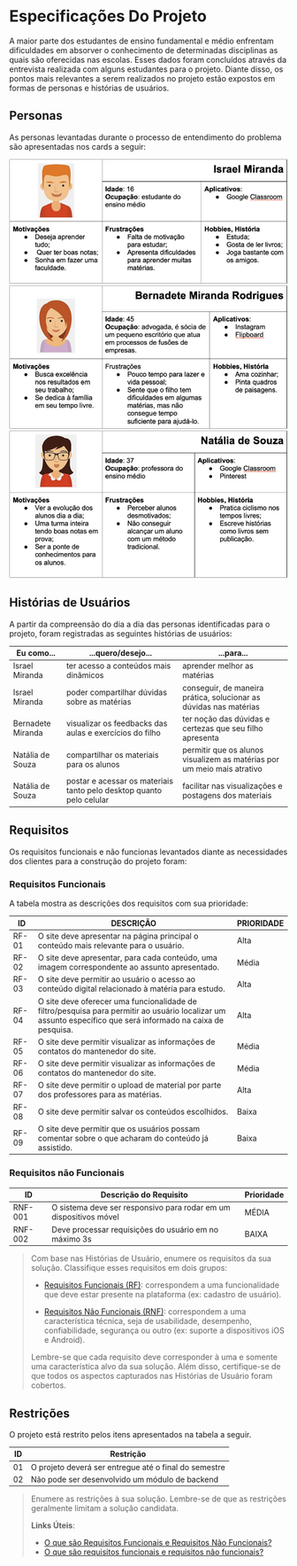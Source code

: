 # Especificações Do Projeto

A maior parte dos estudantes de ensino fundamental e médio enfrentam dificuldades em absorver o conhecimento de determinadas disciplinas as quais são oferecidas nas escolas. Esses dados foram concluídos através da entrevista realizada com alguns estudantes para o projeto. Diante disso, os pontos mais relevantes a serem realizados no projeto estão expostos em formas de personas e histórias de usuários.

## Personas

As personas levantadas durante o processo de entendimento do problema são apresentadas nos cards a seguir:

![Persona 01 - Israel](images/Israel.jpg "Persona Israel")
![Persona 02 - Bernadete](images/Bernadete.jpg "Persona Bernadete")
![Persona 03 - Natália](images/Natalia.jpg "Persona Natália")

## Histórias de Usuários

A partir da compreensão do dia a dia das personas identificadas para o projeto, foram registradas as seguintes histórias de usuários:

| **Eu como...** | **...quero/desejo...** | **...para...** |
| --- | --- | --- |
| Israel Miranda | ter acesso a conteúdos mais dinâmicos | aprender melhor as matérias |
| Israel Miranda | poder compartilhar dúvidas sobre as matérias | conseguir, de maneira prática, solucionar as dúvidas nas matérias |
| Bernadete Miranda | visualizar os feedbacks das aulas e exercícios do filho | ter noção das dúvidas e certezas que seu filho apresenta |
| Natália de Souza | compartilhar os materiais para os alunos | permitir que os alunos visualizem as matérias por um meio mais atrativo |
| Natália de Souza | postar e acessar os materiais tanto pelo desktop quanto pelo celular | facilitar nas visualizações e postagens dos materiais |

## Requisitos

Os requisitos funcionais e não funcionas levantados diante as necessidades dos clientes para a construção do projeto foram:

### Requisitos Funcionais

A tabela mostra as descrições dos requisitos com sua prioridade:

| **ID** | **DESCRIÇÃO** | **PRIORIDADE** |
|-------|-------------------------|----|
| RF-01 | O site deve apresentar na página principal o conteúdo mais relevante para o usuário. | Alta |
| RF-02 | O site deve apresentar, para cada conteúdo, uma imagem correspondente ao assunto apresentado. | Média |
| RF-03 | O site deve permitir ao usuário o acesso ao conteúdo digital relacionado à matéria para estudo. | Alta |
| RF-04 | O site deve oferecer uma funcionalidade de filtro/pesquisa para permitir ao usuário localizar um assunto específico que será informado na caixa de pesquisa. | Alta |
| RF-05 | O site deve permitir visualizar as informações de contatos do mantenedor do site. | Média |
| RF-06 | O site deve permitir visualizar as informações de contatos do mantenedor do site. | Média |
| RF-07 | O site deve permitir o upload de material por parte dos professores para as matérias. | Alta |
| RF-08 | O site deve permitir salvar os conteúdos escolhidos. | Baixa |
| RF-09 | O site deve permitir que os usuários possam comentar sobre o que acharam do conteúdo já assistido. | Baixa |

### Requisitos não Funcionais

|ID     | Descrição do Requisito  |Prioridade |
|-------|-------------------------|----|
|RNF-001| O sistema deve ser responsivo para rodar em um dispositivos móvel | MÉDIA | 
|RNF-002| Deve processar requisições do usuário em no máximo 3s |  BAIXA | 

> Com base nas Histórias de Usuário, enumere os requisitos da sua
> solução. Classifique esses requisitos em dois grupos:
>
> - [Requisitos Funcionais
>   (RF)](https://pt.wikipedia.org/wiki/Requisito_funcional):
>   correspondem a uma funcionalidade que deve estar presente na
>   plataforma (ex: cadastro de usuário).
>
> - [Requisitos Não Funcionais
>   (RNF)](https://pt.wikipedia.org/wiki/Requisito_n%C3%A3o_funcional):
>   correspondem a uma característica técnica, seja de usabilidade,
>   desempenho, confiabilidade, segurança ou outro (ex: suporte a
>   dispositivos iOS e Android).
>
> Lembre-se que cada requisito deve corresponder à uma e somente uma
> característica alvo da sua solução. Além disso, certifique-se de que
> todos os aspectos capturados nas Histórias de Usuário foram cobertos.

## Restrições

O projeto está restrito pelos itens apresentados na tabela a seguir.

|ID| Restrição                                             |
|--|-------------------------------------------------------|
|01| O projeto deverá ser entregue até o final do semestre |
|02| Não pode ser desenvolvido um módulo de backend        |


> Enumere as restrições à sua solução. Lembre-se de que as restrições
> geralmente limitam a solução candidata.
> 
> **Links Úteis**:
> - [O que são Requisitos Funcionais e Requisitos Não Funcionais?](https://codificar.com.br/requisitos-funcionais-nao-funcionais/)
> - [O que são requisitos funcionais e requisitos não funcionais?](https://analisederequisitos.com.br/requisitos-funcionais-e-requisitos-nao-funcionais-o-que-sao/)
